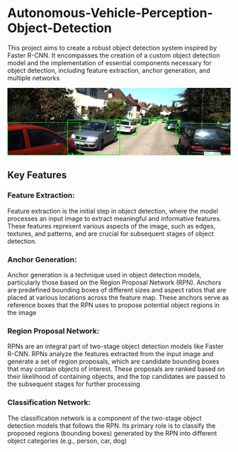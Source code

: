 # Autonomous-Vehicle-Perception-Object-Detection
This project aims to create a robust object detection system inspired by Faster R-CNN. It encompasses the creation of a custom object detection model and the implementation of essential components necessary for object detection, including feature extraction, anchor generation, and multiple networks

![Project Image](https://github.com/AneeshGidda/Autonomous-Vehicle-Perception-Object-Detection/blob/main/Screenshot%20(405).png)

## Key Features

### Feature Extraction:

Feature extraction is the initial step in object detection, where the model processes an input image to extract meaningful and informative features.
These features represent various aspects of the image, such as edges, textures, and patterns, and are crucial for subsequent stages of object detection.

### Anchor Generation:

Anchor generation is a technique used in object detection models, particularly those based on the Region Proposal Network (RPN).
Anchors are predefined bounding boxes of different sizes and aspect ratios that are placed at various locations across the feature map.
These anchors serve as reference boxes that the RPN uses to propose potential object regions in the image

### Region Proposal Network:

RPNs are an integral part of two-stage object detection models like Faster R-CNN.
RPNs analyze the features extracted from the input image and generate a set of region proposals, which are candidate bounding boxes that may contain objects of interest.
These proposals are ranked based on their likelihood of containing objects, and the top candidates are passed to the subsequent stages for further processing

### Classification Network:

The classification network is a component of the two-stage object detection models that follows the RPN.
Its primary role is to classify the proposed regions (bounding boxes) generated by the RPN into different object categories (e.g., person, car, dog)
